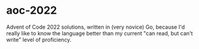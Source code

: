 # aoc-2022
Advent of Code 2022 solutions, written in (very novice) Go, because I'd really like to know the language better than my current "can read, but can't write" level of proficiency.
